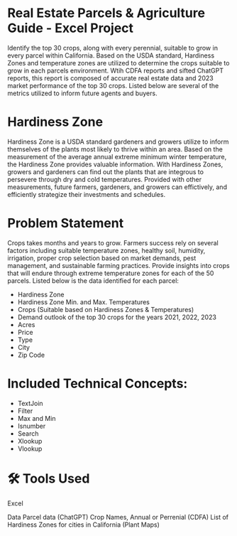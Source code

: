 # Real Estate Parcels & Agriculture Guide - Excel Project
Identify the top 30 crops, along with every perennial, suitable to grow in every parcel within California. Based on the USDA standard, Hardiness Zones and temperature zones are utilized to determine the crops suitable to grow in each parcels environment. Wtih CDFA reports and sifted ChatGPT reports, this report is composed of accurate real estate data and 2023 market performance of the top 30 crops. Listed below are several of the metrics utilized to inform future agents and buyers.

# Hardiness Zone
Hardiness Zone is a USDA standard gardeners and growers utilize to inform themselves of the plants most likely to thrive within an area. Based on the measurement of the average annual extreme minimum winter temperature, the Hardiness Zone provides valuable information. With Hardiness Zones, growers and gardeners can find out the plants that are integrous to persevere through dry and cold temperatures. Provided with other measurements, future farmers, gardeners, and growers can effictively, and efficiently strategize their investments and schedules.

# Problem Statement
Crops takes months and years to grow. Farmers success rely on several factors including suitable temperature zones, healthy soil, humidity, irrigation, proper crop selection based on market demands, pest management, and sustainable farming practices. Provide insights into crops that will endure through extreme temperature zones for each of the 50 parcels. Listed below is the data identified for each parcel:

- Hardiness Zone
- Hardiness Zone Min. and Max. Temperatures
- Crops (Suitable based on Hardiness Zones & Temperatures)
- Demand outlook of the top 30 crops for the years 2021, 2022, 2023
- Acres
- Price	
- Type	
- City	
- Zip Code 

# Included Technical Concepts:
- TextJoin
- Filter
- Max and Min
- Isnumber
- Search
- Xlookup
- Vlookup

# 🛠 Tools Used
Excel

Data
Parcel data (ChatGPT)
Crop Names, Annual or Perrenial (CDFA)
List of Hardiness Zones for cities in California (Plant Maps)
